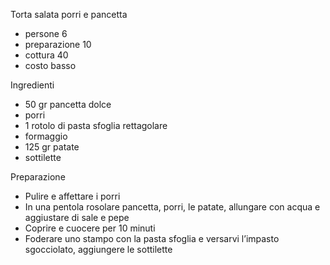 Torta salata porri e pancetta

- persone 6
- preparazione 10
- cottura 40
- costo basso

Ingredienti

- 50 gr pancetta dolce
- porri
- 1 rotolo di pasta sfoglia rettagolare
- formaggio
- 125 gr patate
- sottilette

Preparazione

- Pulire e affettare i porri
- In una pentola rosolare pancetta, porri, le patate, allungare con acqua e aggiustare di sale e pepe
- Coprire e cuocere per 10 minuti
- Foderare uno stampo con la pasta sfoglia e versarvi l’impasto sgocciolato, aggiungere le sottilette
